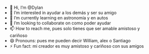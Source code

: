 - 👋 Hi, I’m @Dylan
- 👀 I’m interested in ayudar a los demás y ser su amigo 
- 🌱 I’m currently learning en astronomía y en autos 
- 💞️ I’m looking to collaborate on como poder ayudar 
- 📫 How to reach me, pues solo tienes que ser amable amistoso y cariñoso 
- 😄 Pronouns: pues me pueden decir William, alex o Santiago 
- ⚡ Fun fact: mi creador es muy amistoso y cariñoso con sus amigos 

<!---
Dylan210411/Dylan210411 is a ✨ special ✨ repository because its `README.md` (this file) appears on your GitHub profile.
You can click the Preview link to take a look at your changes.
--->

